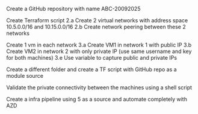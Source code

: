 Create a GitHub repository with name ABC-20092025

Create Terraform script
2.a Create 2 virtual networks with address space 10.5.0.0/16 and 10.15.0.0/16
2.b Create network peering between these 2 networks

Create 1 vm in each network
3.a Create VM1 in network 1 with public IP
3.b Create VM2 in network 2 with only private IP (use same username and key for both machines)
3.e Use variable to capture public and private IPs

Create a different folder and create a TF script with GitHub repo as a module source

Validate the private connectivity between the machines using a shell script

Create a infra pipeline using 5 as a source and automate completely with AZD
